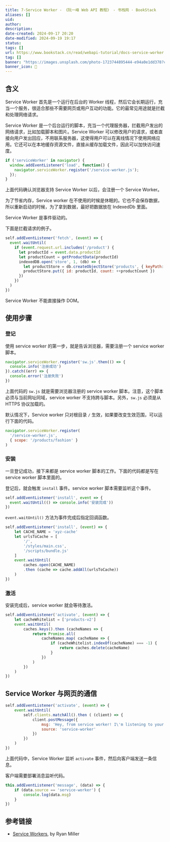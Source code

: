 ```yaml
---
title: 7-Service Worker - 《阮一峰 Web API 教程》 - 书栈网 · BookStack
aliases: []
uid: 
author: 
description: 
date-created: 2024-09-17 20:20
date-modified: 2024-09-19 19:17
status: 
tags: []
url: https://www.bookstack.cn/read/webapi-tutorial/docs-service-worker.md
tag: []
banner: "https://images.unsplash.com/photo-1723744895444-e94a0e1dd378?crop=entropy&cs=srgb&fm=jpg&ixid=M3w0Njc1ODd8MHwxfHJhbmRvbXx8fHx8fHx8fDE3MjY1ODU5Njh8&ixlib=rb-4.0.3&q=85&fit=crop&w=692&max-h=540"
banner_icon: 🔖
---
```


## 含义

Service Worker 首先是一个运行在后台的 Worker 线程，然后它会长期运行，充当一个服务，很适合那些不需要网页或用户互动的功能。它的最常见用途就是拦截和处理网络请求。

Service Worker 是一个后台运行的脚本，充当一个代理服务器，拦截用户发出的网络请求，比如加载脚本和图片。Service Worker 可以修改用户的请求，或者直接向用户发出回应，不用联系服务器，这使得用户可以在离线情况下使用网络应用。它还可以在本地缓存资源文件，直接从缓存加载文件，因此可以加快访问速度。

```Javascript
if ('serviceWorker' in navigator) {
  window.addEventListener('load', function() {
    navigator.serviceWorker.register('/service-worker.js');
  });
}

```

上面代码确认浏览器支持 Service Worker 以后，会注册一个 Service Worker。

为了节省内存，Service worker 在不使用的时候是休眠的。它也不会保存数据，所以重新启动的时候，为了拿到数据，最好把数据放在 IndexedDb 里面。

Service Worker 是事件驱动的。

下面是拦截请求的例子。

```Javascript
self.addEventListener('fetch', (event) => {
  event.waitUntil(
    if (event.request.url.includes('/product') {
      let productId = event.data.productId
      let productCount = getProductData(productId)
      indexedDB.open('store', 1, (db) => {
        let productStore = db.createObjectStore('products', { keyPath: 'id' })
        productStore.put({ id: productId, count: ++productCount })
      })
    })
  )
})

```

Service Worker 不能直接操作 DOM。

## 使用步骤

### 登记

使用 service worker 的第一步，就是告诉浏览器，需要注册一个 service worker 脚本。

```Javascript
navigator.serviceWorker.register('sw.js'.then(() => {
  console.info('注册成功')
}).catch((err) => {
  console.error('注册失败')
})

```

上面代码的 `sw.js` 就是需要浏览器注册的 service worker 脚本。注意，这个脚本必须与当前网址同域，service worker 不支持跨与脚本。另外，`sw.js` 必须是从 HTTPS 协议加载的。

默认情况下，Service worker 只对根目录 `/` 生效，如果要改变生效范围，可以运行下面的代码。

```Javascript
navigator.serviceWorker.register(
  '/service-worker.js',
  { scope: '/products/fashion' }
)

```

### 安装

一旦登记成功，接下来都是 service worker 脚本的工作。下面的代码都是写在 service worker 脚本里面的。

登记后，就会触发 `install` 事件。service worker 脚本需要监听这个事件。

```Javascript
self.addEventListener('install', event => {
  event.waitUntil(() => console.info('安装完成'))
})

```

`event.waitUntil()` 方法为事件完成后指定回调函数。

```Javascript
self.addEventListener('install', (event) => {
    let CACHE_NAME = 'xyz-cache'
    let urlsToCache = [
        '/',
        '/styles/main.css',
        '/scripts/bundle.js'
    ]
    event.waitUntil(
        caches.open(CACHE_NAME)
        .then (cache => cache.addAll(urlsToCache))
    )
})

```

### 激活

安装完成后，service worker 就会等待激活。

```Javascript
self.addEventListener('activate', (event) => {
    let cacheWhitelist = ['products-v2']
    event.waitUntil(
        caches.keys().then (cacheNames => {
            return Promise.all(
                cacheNames.map( cacheName => {
                    if (cacheWhitelist.indexOf(cacheName) === -1) {
                        return caches.delete(cacheName)
                    }
                })
            )
        })
    )
})

```

## Service Worker 与网页的通信

```Javascript
self.addEventListener('activate', (event) => {
    event.waitUntil(
        self.clients.matchAll().then ( (client) => {
            client.postMessage({
                msg: 'Hey, from service worker! I\'m listening to your fetch requests.',
                source: 'service-worker'
            })
        })
    )
})

```

上面代码中，Service Worker 监听 `activate` 事件，然后向客户端发送一条信息。

客户端需要部署消息监听代码。

```Javascript
this.addEventListener('message', (data) => {
    if (data.source == 'service-worker') {
        console.log(data.msg)
    }
})

```

## 参考链接

* [Service Workers](https://frontendian.co/service-workers), by Ryan Miller
